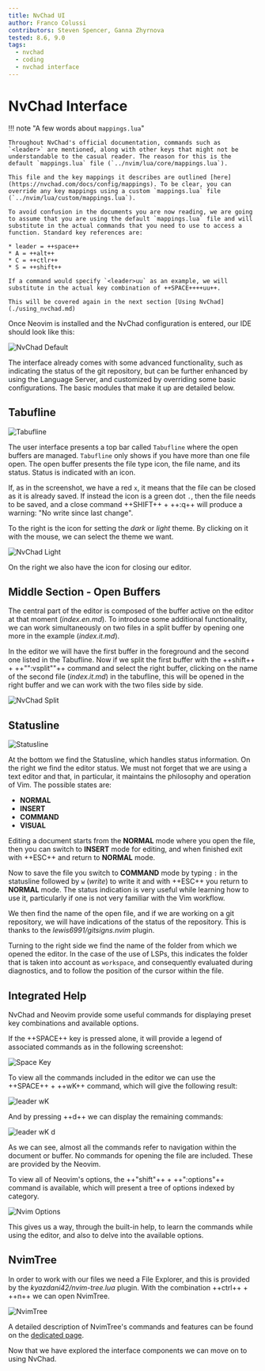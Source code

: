 ```yaml
---
title: NvChad UI
author: Franco Colussi
contributors: Steven Spencer, Ganna Zhyrnova
tested: 8.6, 9.0
tags:
  - nvchad
  - coding
  - nvchad interface
---
```


# NvChad Interface

!!! note "A few words about `mappings.lua`"

    Throughout NvChad's official documentation, commands such as `<leader>` are mentioned, along with other keys that might not be understandable to the casual reader. The reason for this is the default `mappings.lua` file (`../nvim/lua/core/mappings.lua`).

    This file and the key mappings it describes are outlined [here](https://nvchad.com/docs/config/mappings). To be clear, you can override any key mappings using a custom `mappings.lua` file (`../nvim/lua/custom/mappings.lua`).

    To avoid confusion in the documents you are now reading, we are going to assume that you are using the default `mappings.lua` file and will substitute in the actual commands that you need to use to access a function. Standard key references are:

    * leader = ++space++
    * A = ++alt++
    * C = ++ctlr++
    * S = ++shift++

    If a command would specify `<leader>uu` as an example, we will substitute in the actual key combination of ++SPACE++++uu++.

    This will be covered again in the next section [Using NvChad](./using_nvchad.md)

Once Neovim is installed and the NvChad configuration is entered, our IDE should look like this:

![NvChad Default](../images/ui_default.png)

The interface already comes with some advanced functionality, such as indicating the status of the git repository, but can be further enhanced by using the Language Server, and customized by overriding some basic configurations. The basic modules that make it up are detailed below.

## Tabufline

![Tabufline](../images/ui_tabufline.png)

The user interface presents a top bar called `Tabufline` where the open buffers are managed. `Tabufline` only shows if you have more than one file open. The open buffer presents the file type icon, the file name, and its status. Status is indicated with an icon.

If, as in the screenshot, we have a red `x`, it means that the file can be closed as it is already saved. If instead the icon is a green dot `.`, then the file needs to be saved, and a close command ++SHIFT++ + ++:q++ will produce a warning: "No write since last change".

To the right is the icon for setting the _dark_ or _light_ theme. By clicking on it with the mouse, we can select the theme we want.

![NvChad Light](../images/ui_default_light.png)

On the right we also have the icon for closing our editor.

## Middle Section - Open Buffers

The central part of the editor is composed of the buffer active on the editor at that moment (_index.en.md_). To introduce some additional functionality, we can work simultaneously on two files in a split buffer by opening one more in the example (_index.it.md_).

In the editor we will have the first buffer in the foreground and the second one listed in the Tabufline. Now if we split the first buffer with the ++shift++ + ++"":vsplit""++ command and select the right buffer, clicking on the name of the second file (_index.it.md_) in the tabufline, this will be opened in the right buffer and we can work with the two files side by side.

![NvChad Split](../images/ui_nvchad_split.png)

## Statusline

![Statusline](../images/ui_statusline.png)

At the bottom we find the Statusline, which handles status information. On the right we find the editor status. We must not forget that we are using a text editor and that, in particular, it maintains the philosophy and operation of Vim. The possible states are:

- **NORMAL**
- **INSERT**
- **COMMAND**
- **VISUAL**

Editing a document starts from the **NORMAL** mode where you open the file, then you can switch to **INSERT** mode for editing, and when finished exit with ++ESC++ and return to **NORMAL** mode.

Now to save the file you switch to **COMMAND** mode by typing `:` in the statusline followed by `w` (_write_) to write it and with ++ESC++ you return to **NORMAL** mode. The status indication is very useful while learning how to use it, particularly if one is not very familiar with the Vim workflow.

We then find the name of the open file, and if we are working on a git repository, we will have indications of the status of the repository. This is thanks to the _lewis6991/gitsigns.nvim_ plugin.

Turning to the right side we find the name of the folder from which we opened the editor. In the case of the use of LSPs, this indicates the folder that is taken into account as `workspace`, and consequently evaluated during diagnostics, and to follow the position of the cursor within the file.

## Integrated Help

NvChad and Neovim provide some useful commands for displaying preset key combinations and available options.

If the ++SPACE++ key is pressed alone, it will provide a legend of associated commands as in the following screenshot:

![Space Key](../images/ui_escape_key.png)

To view all the commands included in the editor we can use the ++SPACE++ + ++wK++ command, which will give the following result:

![leader wK](../images/ui_wK_key.png)

And by pressing ++d++ we can display the remaining commands:

![leader wK d](../images/ui_wK_01.png)

As we can see, almost all the commands refer to navigation within the document or buffer. No commands for opening the file are included. These are provided by the Neovim.

To view all of Neovim's options, the ++"shift"++ + ++":options"++ command is available, which will present a tree of options indexed by category.

![Nvim Options](../images/nvim_options.png)

This gives us a way, through the built-in help, to learn the commands while using the editor, and also to delve into the available options.

## NvimTree

In order to work with our files we need a File Explorer, and this is provided by the _kyazdani42/nvim-tree.lua_ plugin. With the combination ++ctrl++ + ++n++ we can open NvimTree.

![NvimTree](../images/nvim_tree.png)

A detailed description of NvimTree's commands and features can be found on the [dedicated page](nvimtree.md).

Now that we have explored the interface components we can move on to using NvChad.
